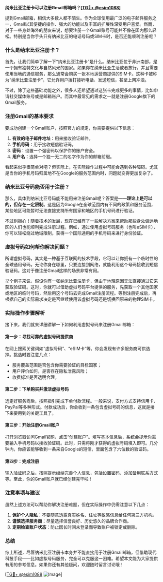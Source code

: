 **纳米比亚注册卡可以注册Gmail邮箱吗？[[TG💪+ @esim1088](https://t.me/s/esim1088)]**

提到Gmail邮箱，相信大多数人都不陌生。作为全球使用最广泛的电子邮件服务之一，Gmail以其便捷的操作、强大的功能以及丰富的扩展性深受用户喜爱。然而，对于一些身处海外的朋友来说，想要注册一个Gmail账号可能并不像在国内那么轻松。特别是当你手头只有纳米比亚的电话号码或SIM卡时，是否还能顺利注册呢？

### 什么是纳米比亚注册卡？

首先，让我们简单了解一下“纳米比亚注册卡”是什么。纳米比亚位于非洲南部，是一个拥有独特文化与自然风光的国家。如果你在纳米比亚生活或者旅行，并且需要使用当地的通信服务，那么通常会购买一张本地运营商提供的SIM卡。这种卡被称为“纳米比亚注册卡”，它允许用户拨打接听电话、发送短信，甚至上网冲浪。

不过，除了这些基础功能之外，很多人还希望通过这张卡完成更多的事情，比如申请社交媒体账号或是邮箱账户。而其中最常见的需求之一就是注册Google旗下的Gmail服务。

### 注册Gmail的基本要求

要成功创建一个Gmail账户，按照官方的规定，你需要提供以下信息：

1. **有效的电子邮件地址**：用来接收验证邮件。
2. **手机号码**：用于接收短信验证码。
3. **密码**：设置一个强密码以保护你的账户安全。
4. **用户名**：选择一个独一无二的名字作为你的邮箱前缀。

看起来似乎很简单对吧？但实际上，在实际操作过程中可能会遇到各种障碍。尤其是当你的手机号码归属地不在Google的服务范围内时，问题就变得更加复杂了。

### 纳米比亚号码能否用于注册？

那么，具体到纳米比亚号码能不能用来注册Gmail呢？答案是——**理论上是可以的，但存在一定限制**。这是因为Google在全球范围内有不同的政策和服务范围，某些地区可能暂时无法直接支持所有国家和地区的手机号码进行验证。

不过别担心！随着技术的发展，现在已经有了一些解决方案来帮助那些身处偏远地区的人们也能顺利完成注册过程。例如，通过使用虚拟号码服务（也叫eSIM卡），你可以轻松绕过地域限制，获得一个国际通用的手机号码来进行身份验证。

### 虚拟号码如何帮你解决问题？

所谓虚拟号码，其实是一种基于互联网的技术手段，它可以让你拥有一个临时性的全球通用号码。无论你身在哪里，只要连接到网络，就能利用这个号码接收到短信验证码。这对于像注册Gmail这样的场景非常有用。

举个例子来说，假设你有一张纳米比亚注册卡，但由于地理原因无法直接通过它来获取验证码。这时，你就可以借助虚拟号码平台提供的服务，先获取一个其他国家或地区的临时号码，然后用这个号码去完成Gmail注册流程。等到注册完成后，再根据自己的实际需求决定是否继续使用该虚拟号码还是切换回原来的物理SIM卡。

### 实际操作步骤解析

接下来，我们就来详细讲解一下如何利用虚拟号码来注册Gmail邮箱：

#### 第一步：寻找可靠的虚拟号码提供商
在网上搜索关键词如“虚拟号码”、“eSIM卡”等，你会发现有许多服务商可供选择。挑选时要注意几点：
- 服务覆盖范围是否包含你需要验证的目标国家；
- 用户评价如何，是否存在隐私泄露风险；
- 收费标准是否透明合理。

#### 第二步：下单购买并激活虚拟号码
选定好服务商后，按照指引完成下单付款流程。一般来说，支付方式支持信用卡、PayPal等多种形式。付款成功后，你会收到一条包含虚拟号码的信息，这就是接下来要用到的关键工具了。

#### 第三步：开始注册Gmail账户
打开浏览器访问Gmail官网，点击“创建账户”。填写基本信息后，系统会提示你需要输入手机号码以接收验证码。此时，只需将刚才获得的虚拟号码填入即可。几分钟内，你应该能够收到一条来自Google的短信，里面包含了六位数的验证码。

#### 第四步：完成注册
输入验证码之后，按照提示继续完善个人信息，包括设置密码、添加备用联系方式等。至此，你的Gmail账户就已经创建完毕啦！

### 注意事项与建议

虽然上述方法可以帮助你解决注册难题，但在实际操作中仍需注意以下几点：

1. **保护个人隐私**：不要随意透露真实姓名、住址等敏感信息给任何第三方机构。
2. **谨慎选择服务商**：尽量选择信誉良好、历史悠久的品牌合作商。
3. **定期检查账户状态**：防止因长时间未登录而导致账户被锁定或删除。

### 总结

综上所述，尽管纳米比亚注册卡本身并不能直接用于注册Gmail邮箱，但借助现代科技手段——比如虚拟号码服务，完全可以克服这一困难。希望本文能为大家提供有用的参考信息。如果你还有其他疑问，欢迎随时留言讨论哦！

[[TG💪+ @esim1088](https://t.me/s/esim1088) ![Image](https://i.postimg.cc/4NQfJmqS/Snipaste-2025-05-13-00-14-12.png)]